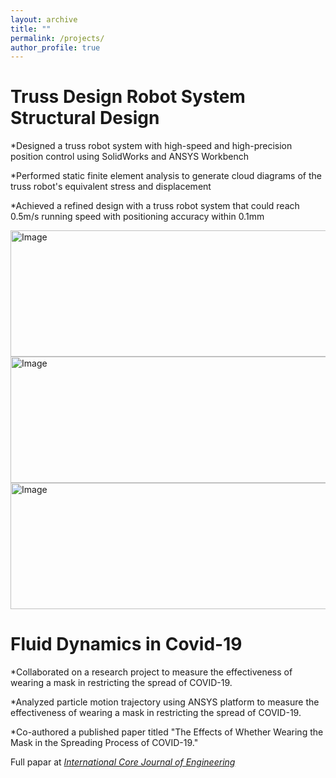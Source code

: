 ```yaml
---
layout: archive
title: ""
permalink: /projects/
author_profile: true
---
```

Truss Design Robot System Structural Design   
=======
*Designed a truss robot system with high-speed and high-precision position control using SolidWorks and ANSYS Workbench

*Performed static finite element analysis to generate cloud diagrams of the truss robot's equivalent stress and displacement

*Achieved a refined design with a truss robot system that could reach 0.5m/s running speed with positioning accuracy within 0.1mm

<img src="https://github.com/ZhangliangLi/web/blob/master/images/truss.png" alt="Image" height="202" width="509">
<img src="https://github.com/ZhangliangLi/web/blob/master/images/truss2.png" alt="Image" height="202" width="509">
<img src="https://github.com/ZhangliangLi/web/blob/master/images/truss3.png" alt="Image" height="202" width="509">

Fluid Dynamics in Covid-19    
=======
*Collaborated on a research project to measure the effectiveness of wearing a mask in restricting the spread of COVID-19.

*Analyzed particle motion trajectory using ANSYS platform to measure the effectiveness of wearing a mask in restricting the spread of COVID-19.

*Co-authored a published paper titled "The Effects of Whether Wearing the Mask in the Spreading Process of COVID-19."

Full papar at <i>[International Core Journal of Engineering](https://dx.doi.org/10.6919/ICJE.202012_6(12).0025)</i>

